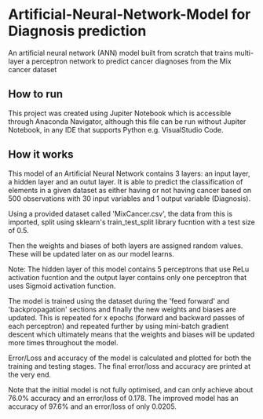 # Artificial-Neural-Network-Model for Diagnosis prediction
An artificial neural network (ANN) model built from scratch that trains multi-layer a perceptron network to predict cancer diagnoses from the Mix cancer dataset

## How to run
This project was created using Jupiter Notebook which is accessible through Anaconda Navigator, although this file can be run without Jupiter Notebook, in any IDE that supports Python e.g. VisualStudio Code. 

## How it works
This model of an Artificial Neural Network contains 3 layers: an input layer, a hidden layer and an outut layer. It is able to predict the classification of elements in a given dataset as either having or not having cancer based on 500 observations with 30 input variables and 1 output variable (Diagnosis).

Using a provided dataset called 'MixCancer.csv', the data from this is imported, split using sklearn's train_test_split library fucntion with a test size of 0.5.

Then the weights and biases of both layers are assigned random values. These will be updated later on as our model learns.

Note: The hidden layer of this model contains 5 perceptrons that use ReLu activation fucntion and the output layer contains only one perceptron that uses Sigmoid activation function.

The model is trained using the dataset during the 'feed forward' and 'backpropagation' sections and finally the new weights and biases are updated. This is repeated for x epochs (forward and backward passes of each perceptron) and repeated further by using mini-batch gradient descent which ultimately means that the weights and biases will be updated more times throughout the model.

Error/Loss and accuracy of the model is calculated and plotted for both the training and testing stages. The final error/loss and accuracy are printed at the very end. 

Note that the initial model is not fully optimised, and can only achieve about 76.0% accuracy and an error/loss of 0.178. The improved model has an accuracy of 97.6% and an error/loss of only 0.0205.



